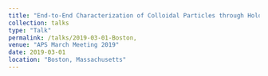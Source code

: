 ```yaml
---
title: "End-to-End Characterization of Colloidal Particles through Holographic Microscopy and Deep Convolutional Neural Networks"
collection: talks
type: "Talk"
permalink: /talks/2019-03-01-Boston,
venue: "APS March Meeting 2019"
date: 2019-03-01
location: "Boston, Massachusetts"
---
```

